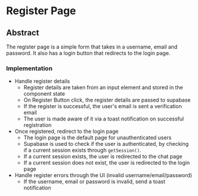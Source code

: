 # Register Page

## Abstract

The register page is a simple form that takes in a username, email and password. It also has a login button that redirects to the login page.

### Implementation

-   Handle register details
    -   Register details are taken from an input element and stored in the component state
    -   On Register Button click, the register details are passed to supabase
    -   If the register is successful, the user's email is sent a verification email
    -   The user is made aware of it via a toast notification on successful registration
-   Once registered, redirect to the login page
    -   The login page is the default page for unauthenticated users
    -   Supabase is used to check if the user is authenticated, by checking if a current session exists through `getSession()`.
    -   If a current session exists, the user is redirected to the chat page
    -   If a current session does not exist, the user is redirected to the login page
-   Handle register errors through the UI (invalid username/email/password)
    -   If the username, email or password is invalid, send a toast notification
